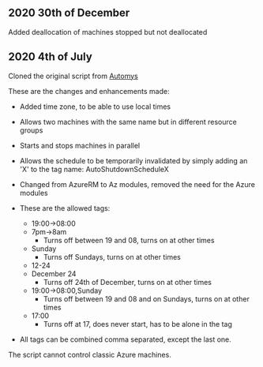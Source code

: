 ## 2020 30th of December
Added deallocation of machines stopped but not deallocated

## 2020 4th of July
Cloned the original script from [Automys](https://automys.com/library/asset/scheduled-virtual-machine-shutdown-startup-microsoft-azure)

These are the changes and enhancements made:
- Added time zone, to be able to use local times
- Allows two machines with the same name but in different resource groups
- Starts and stops machines in parallel
- Allows the schedule to be temporarily invalidated by simply adding an 'X' to the tag name: AutoShutdownScheduleX
- Changed from AzureRM to Az modules, removed the need for the Azure modules

- These are the allowed tags:
  - 19:00->08:00
  - 7pm->8am
    - Turns off between 19 and 08, turns on at other times
  - Sunday
    - Turns off Sundays, turns on at other times
  - 12-24
  - December 24
    - Turns off 24th of December, turns on at other times
  - 19:00->08:00,Sunday
    - Turns off between 19 and 08 and on Sundays, turns on at other times
  - 17:00
    - Turns off at 17, does never start, has to be alone in the tag
- All tags can be combined comma separated, except the last one.

The script cannot control classic Azure machines.
